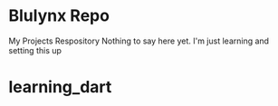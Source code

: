 # Blulynx Repo
My Projects Respository
Nothing to say here yet. I'm just learning and setting this up
# learning_dart
